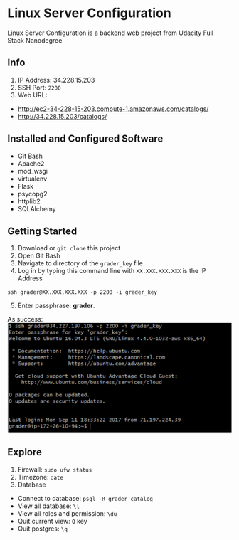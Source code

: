 # Linux Server Configuration
Linux Server Configuration is a backend web project from Udacity Full Stack Nanodegree

## Info
1. IP Address: 34.228.15.203
2. SSH Port: `2200`
3. Web URL: 
- http://ec2-34-228-15-203.compute-1.amazonaws.com/catalogs/
- http://34.228.15.203/catalogs/

## Installed and Configured Software
- Git Bash
- Apache2
- mod_wsgi
- virtualenv
- Flask
- psycopg2
- httplib2
- SQLAlchemy

## Getting Started
1. Download or `git clone` this project
2. Open Git Bash
3. Navigate to directory of the `grader_key` file
4. Log in by typing this command line with `XX.XXX.XXX.XXX` is the IP Address
```
ssh grader@XX.XXX.XXX.XXX -p 2200 -i grader_key
```
5. Enter passphrase: **grader**. 

As success:
![Image of success ssh login](https://github.com/iamthuypham/Linux-Server-Configuration/blob/master/successssh.PNG)

## Explore
1. Firewall: `sudo ufw status`
2. Timezone: `date`
3. Database
- Connect to database: `psql -R grader catalog`
- View all database: `\l`
- View all roles and permission: `\du`
- Quit current view: `Q` key
- Quit postgres: `\q`

